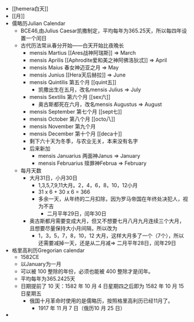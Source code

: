 - [[hemera白天]]
- [[月]]
- 儒略历Julian Calendar
	- BCE46,由Julius Caesar凯撒制定，平均每年为365.25天，所以每四年设置一个闰日
	- 古代历法常从春分开始——白天开始比夜晚长
		- mensis Martius [[Ares战神阿瑞斯]] => March
		- mensis Aprilis [[Aphrodite爱和美之神阿佛洛狄忒]] => April
		- mensis Maius 春女神迈亚之月 => May
		- mensis Junius [[Hera天后赫拉]] => June
		- mensis Quintilis 第五个月 [[quint五]]
			- 凯撒出生在五月，改名mensis Julius => July
		- mensis Sextilis 第六个月 [[sex六]]
			- 奥古斯都死在六月，改名mensis Augustus => August
		- mensis September 第七个月 [[sept七]]
		- mensis October 第八个月 [[octo八]]
		- mensis November 第九个月
		- mensis December 第十个月 [[deca十]]
		- 剩下六十天为冬季，与农业无关，本来没有名字
		- 后来新加
			- mensis Januarius 两面神Janus => January
			- mensis Februarius 赎罪神Februa => February
	- 每月天数
		- 大月31日，小月30日
			- 1,3,5,7,9,11大月。2，4，6，8，10，12小月
			- 31 x 6 + 30 x 6 = 366
			- 多余一天，从年终的二月扣除，因为罗马帝国在年终处决犯人，视为不吉
				- 二月平年29日，闰年30日
		- 奥古斯都月需要变成大月，但又不想要七月八月九月连续三个大月，且想要尽量保持大小月间隔，所以改为
			- 1，3，5，7，8，10，12 大月，这样大月多了一个（7个），所以还需要减掉一天，还是从二月减=> 二月平年28日，闰年29日
- 格里高利历Gregorian calendar
	- 1582CE
	- 以January为一月
	- 可以被 100 整除的年份，必须也能被 400 整除才是闰年。
	- 平均每年为365.2425天
	- 日期提前了 10 天：1582 年 10 月 4 日星期四之后即为 1582 年 10 月 15 日星期五
		- 俄国十月革命时使用的是儒略历，按照格里高利历已经11月了。
			- 1917 年 11 月 7 日（俄历10 月 25 日）
-
